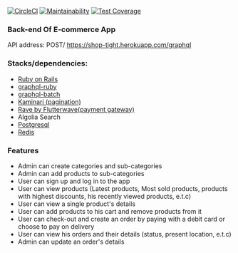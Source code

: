 [![CircleCI](https://circleci.com/gh/ozone4real/Shop-tight.svg?style=svg)](https://circleci.com/gh/ozone4real/Shop-tight)
[![Maintainability](https://api.codeclimate.com/v1/badges/e6d8ebfe074e29c943d0/maintainability)](https://codeclimate.com/github/ozone4real/Shop-tight/maintainability)
[![Test Coverage](https://api.codeclimate.com/v1/badges/e6d8ebfe074e29c943d0/test_coverage)](https://codeclimate.com/github/ozone4real/Shop-tight/test_coverage)



### Back-end Of E-commerce App
API address: POST/ https://shop-tight.herokuapp.com/graphql

### Stacks/dependencies:
- <a href="https://github.com/rails/rails">Ruby on Rails</a>
- <a href="https://github.com/rmosolgo/graphql-ruby">graphql-ruby</a>
- <a href="https://github.com/Shopify/graphql-batch">graphql-batch</a>
- <a href="https://github.com/kaminari/kaminari"> Kaminari (pagination) </a>
- <a href="https://github.com/Flutterwave/rave-ruby">Rave by Flutterwave(payment gateway)</a>
- Algolia Search
- <a href="https://www.postgresql.org/">Postgresql</a>
- <a href="https://redis.io">Redis</a>

### Features
- Admin can create categories and sub-categories
- Admin can add products to sub-categories
- User can sign up and log in to the app
- User can view products (Latest products, Most sold products, products with highest discounts, his recently viewed products, e.t.c)
- User can view a single product's details
- User can add products to his cart and remove products from it
- User can check-out and create an order by paying with a debit card or choose to pay on delivery
- User can view his orders and their details (status, present location, e.t.c)
- Admin can update an order's details
